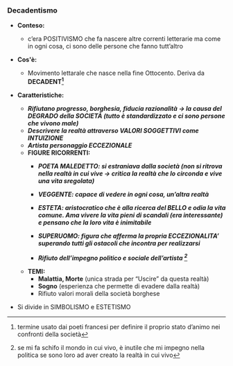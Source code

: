### Decadentismo

- **Conteso:**
    - c’era POSITIVISMO che fa nascere altre correnti letterarie ma come in ogni cosa, ci sono delle persone che fanno tutt’altro
- **Cos'è:** 
    - Movimento lettarale che nasce nella fine Ottocento. Deriva da **DECADENT[^1]** 

- **Caratteristiche:**
    - ***Rifiutano progresso, borghesia, fiducia razionalità ${\to}$ la causa del DEGRADO della SOCIETÀ (tutto è standardizzato e ci sono persone che vivono male)***
    - ***Descrivere la realtà attraverso VALORI SOGGETTIVI come INTUIZIONE*** 
    - ***Artista personaggio ECCEZIONALE***
    - **FIGURE RICORRENTI:**
        - ***POETA MALEDETTO: si estraniava dalla società (non si ritrova nella realtà in cui vive → critica la realtà che lo circonda e vive una vita sregolata)***
        - ***VEGGENTE: capace di vedere in ogni cosa, un’altra realtà***
        - ***ESTETA: aristocratico che è alla ricerca del BELLO e odia la vita comune. Ama vivere la vita pieni di scandali (era interessante) e pensano che la loro vita è inimitabile***

        - ***SUPERUOMO: figura che afferma la propria ECCEZIONALITA’ superando tutti gli ostacoli che incontra per realizzarsi***
        - ***Rifiuto dell’impegno politico e sociale dell’artista [^2]***
    - **TEMI:**
        - **Malattia, Morte** (unica strada per “Uscire” da questa realtà)
        - **Sogno** (esperienza che permette di evadere dalla realtà)
        - Rifiuto valori morali della società borghese

- Si divide in SIMBOLISMO e ESTETISMO

[^1]: termine usato dai poeti francesi per definire il proprio stato d’animo nei confronti della società
[^2]: se mi fa schifo il mondo in cui vivo, è inutile che mi impegno nella politica se sono loro ad aver creato la realtà in cui vivo


